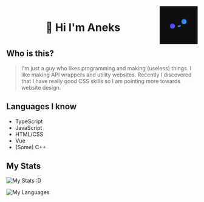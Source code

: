 <img src="Pfp_small.png" align="right" width="100px" height="100px"/>
<h1 align="center">🍙 Hi I'm Aneks<h1/>

## Who is this?

> I'm just a guy who likes programming and making (useless) things.
> I like making API wrappers and utility websites.
> Recently I discovered that I have really good CSS skills so I am pointing more towards website design.


## Languages I know

- TypeScript
- JavaScript
- HTML/CSS
- Vue
- (Some) C++

## My Stats

![My Stats :D](https://github-readme-stats.vercel.app/api?username=Aneks1&theme=nightowl)

![My Languages](https://github-readme-stats.vercel.app/api/top-langs/?username=Aneks1&theme=nightowl)
